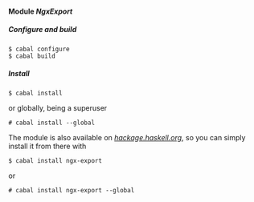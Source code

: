#### Module *NgxExport*

##### Configure and build

```ShellSession
$ cabal configure
$ cabal build
```

##### Install

```ShellSession
$ cabal install
```

or globally, being a superuser

```ShellSession
# cabal install --global
```

The module is also available on
[*hackage.haskell.org*](http://hackage.haskell.org/package/ngx-export), so you
can simply install it from there with

```ShellSession
$ cabal install ngx-export
```

or

```ShellSession
# cabal install ngx-export --global
```

